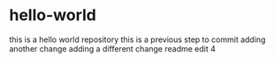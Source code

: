 # hello-world
this is a hello world repository
this is a previous step to commit
adding another change
adding a different change
readme edit 4
